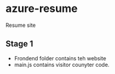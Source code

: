 # azure-resume
Resume site

## Stage 1
- Frondend folder contains teh website
- main.js  contains visitor counyter code.

